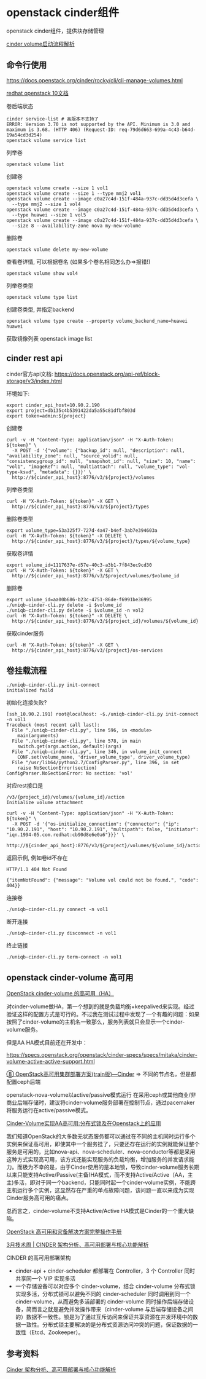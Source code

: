 # openstack cinder组件

openstack cinder组件，提供块存储管理

[cinder volume启动流程解析](https://blog.csdn.net/hedongho/article/details/80937746)

## 命令行使用

https://docs.openstack.org/cinder/rocky/cli/cli-manage-volumes.html

[redhat openstack 10文档](https://access.redhat.com/documentation/zh-tw/red_hat_openstack_platform/10/html/command-line_interface_reference_guide/openstackclient_commands)

卷后端状态
```
cinder service-list # 高版本不支持了
ERROR: Version 3.70 is not supported by the API. Minimum is 3.0 and maximum is 3.68. (HTTP 406) (Request-ID: req-79d6d663-699a-4c43-b64d-19a54cd3d254)
openstack volume service list
```

列举卷
```
openstack volume list
```

创建卷
```
openstack volume create --size 1 vol1
openstack volume create --size 1 --type mmj2 vol1
openstack volume create --image c0a27c4d-151f-484a-937c-dd35d4d3cefa \
  --type mmj2 --size 1 vol4
openstack volume create --image c0a27c4d-151f-484a-937c-dd35d4d3cefa \
  --type huawei --size 1 vol5
openstack volume create --image c0a27c4d-151f-484a-937c-dd35d4d3cefa \
  --size 8 --availability-zone nova my-new-volume
```

删除卷
```
openstack volume delete my-new-volume
```

查看卷详情, 可以根据卷名
(如果多个卷名相同怎么办=>报错!)
```
openstack volume show vol4
```

列举卷类型
```
openstack volume type list
```

创建卷类型, 并指定backend
```
openstack volume type create --property volume_backend_name=huawei huawei
```

获取镜像列表
openstack image list

## cinder rest api

cinder官方api文档: https://docs.openstack.org/api-ref/block-storage/v3/index.html

环境如下:
```
export cinder_api_host=10.90.2.190
export project=db135c4b5391422da5a55c81dfbf803d
export token=admin:${project}
```

创建卷
```
curl -v -H "Content-Type: application/json" -H "X-Auth-Token: ${token}" \
  -X POST -d '{"volume": {"backup_id": null, "description": null, "availability_zone": null, "source_volid": null, "consistencygroup_id": null, "snapshot_id": null, "size": 10, "name": "vol1", "imageRef": null, "multiattach": null, "volume_type": "vol-type-ksvd", "metadata": {}}}' \
  http://${cinder_api_host}:8776/v3/${project}/volumes
```

列举卷类型
```
curl -H "X-Auth-Token: ${token}" -X GET \
  http://${cinder_api_host}:8776/v3/${project}/types
```

删除卷类型
```
export volume_type=53a325f7-727d-4a47-b4ef-3ab7e394603a
curl -H "X-Auth-Token: ${token}" -X DELETE \
  http://${cinder_api_host}:8776/v3/${project}/types/${volume_type}
```

获取卷详情
```
export volume_id=1117637e-d57e-40c3-a3b1-7f843ec9cd30
curl -H "X-Auth-Token: ${token}" -X GET \
  http://${cinder_api_host}:8776/v3/$project/volumes/$volume_id
```

删除卷
```
export volume_id=aa00b686-b23c-4751-86de-f6991be36995
./uniqb-cinder-cli.py delete -i $volume_id
./uniqb-cinder-cli.py delete -i $volume_id -n vol2
curl -H "X-Auth-Token: ${token}" -X DELETE \
  http://${cinder_api_host}:8776/v3/${project_id}/volumes/${volume_id}
```

获取cinder服务
```
curl -H "X-Auth-Token: ${token}" -X GET \
  http://${cinder_api_host}:8776/v3/{project}/os-services
```

## 卷挂载流程

```
./uniqb-cinder-cli.py init-connect
initialized faild
```

初始化连接失败?
```
[ssh_10.90.2.191] root@localhost: ~$./uniqb-cinder-cli.py init-connect -n vol1
Traceback (most recent call last):
  File "./uniqb-cinder-cli.py", line 596, in <module>
    main(arguments)
  File "./uniqb-cinder-cli.py", line 578, in main
    switch.get(args.action, default)(args)
  File "./uniqb-cinder-cli.py", line 346, in volume_init_connect
    CONF.set(volume_name, 'driver_volume_type', driver_volume_type)
  File "/usr/lib64/python2.7/ConfigParser.py", line 396, in set
    raise NoSectionError(section)
ConfigParser.NoSectionError: No section: 'vol'
```

对应rest接口是
```
/v3/{project_id}/volumes/{volume_id}/action
Initialize volume attachment

curl -v -H "Content-Type: application/json" -H "X-Auth-Token: ${token}" \
  -X POST -d '{"os-initialize_connection": {"connector": {"ip": "10.90.2.191", "host": "10.90.2.191", "multipath": false, "initiator": "iqn.1994-05.com.redhat:cb90d8e6e0a6"}}}' \
  http://${cinder_api_host}:8776/v3/${project}/volumes/${volume_id}/action
```

返回示例, 例如卷id不存在
```
HTTP/1.1 404 Not Found

{"itemNotFound": {"message": "Volume vol could not be found.", "code": 404}}
```

连接卷
```
./uniqb-cinder-cli.py connect -n vol1
```

断开连接
```
./uniqb-cinder-cli.py disconnect -n vol1
```

终止链接
```
./uniqb-cinder-cli.py term-connect -n vol1
```


## openstack cinder-volume 高可用

[OpenStack cinder-volume 的高可用（HA）](https://blog.51cto.com/u_15127625/2758231)

对cinder-volume做HA，第一个想到的就是负载均衡+keepalived来实现。经过验证这样的配置方式是可行的。不过我在测试过程中发现了一个有趣的问题：如果按照了cinder-volume的主机名一致那么，服务列表就只会显示一个cinder-volume服务。

但是AA HA模式目前还在开发中：

https://specs.openstack.org/openstack/cinder-specs/specs/mitaka/cinder-volume-active-active-support.html

[⑧ OpenStack高可用集群部署方案(train版)—Cinder](https://www.jianshu.com/p/62f0e1b066e4)
=> 不同的节点名，但是都配置ceph后端

openstack-nova-volume以active/passive模式运行
在采用ceph或其他商业/非商业后端存储时，建议将cinder-volume服务部署在控制节点，通过pacemaker将服务运行在active/passive模式。

[Cinder-Volume实现AA高可用:分布式锁及在Openstack上的应用](https://searchcloudcomputing.techtarget.com.cn/5-11364/)

我们知道OpenStack的大多数无状态服务都可以通过在不同的主机同时运行多个实例来保证高可用，即使其中一个服务挂了，只要还存在运行的实例就能保证整个服务是可用的，比如nova-api、nova-scheduler、nova-conductor等都是采用这种方式实现高可用，该方式还能实现服务的负载均衡，增加服务的并发请求能力。而极为不幸的是，由于Cinder使用的是本地锁，导致cinder-volume服务长期以来只能支持Active/Passive(主备)HA模式，而不支持Active/Active（AA，主主)多活，即对于同一个backend，只能同时起一个cinder-volume实例，不能跨主机运行多个实例，这显然存在严重的单点故障问题，该问题一直以来成为实现Cinder服务高可用的痛点。

总而言之，cinder-volume不支持Active/Active HA模式是Cinder的一个重大缺陷。


[OpenStack 高可用和灾备解决方案完整操作手册](https://toutiao.io/posts/clheol/preview)


[3月技术周 | CINDER 架构分析、高可用部署与核心功能解析](https://www.99cloud.net/10758.html%EF%BC%8F)

CINDER 的高可用部署架构
- cinder-api + cinder-scheduler 都部署在 Controller，3 个 Controller 同时共享同一个 VIP 实现多活
- 一个存储设备可以对应多个 cinder-volume，结合 cinder-volume 分布式锁实现多活，分布式锁可以避免不同的 cinder-scheduler 同时调用到同一个 cinder-volume，从而避免多活部署的 cinder-volume 同时操作后端存储设备，简而言之就是避免并发操作带来（cinder-volume 与后端存储设备之间的）数据不一致性。锁是为了通过互斥访问来保证共享资源在并发环境中的数据一致性。分布式锁主要解决的是分布式资源访问冲突的问题，保证数据的一致性（Etcd、Zookeeper）。

## 参考资料

[Cinder 架构分析、高可用部署与核心功能解析](https://blog.51cto.com/u_15301988/3080852)
